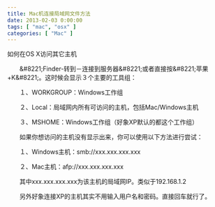 ```yaml
---
title: Mac机连接局域网文件方法
date: 2013-02-03 0:00:00
tags: [ "mac", "osx" ]
categories: [ "Mac" ]
---
```

如何在OS X访问其它主机

　　\&#8221;Finder-转到－连接到服务器\&#8221;或者直接按\&#8221;苹果+K\&#8221;。这时候会显示３个主要的工具组：

　　１、WORKGROUP：Windows工作组

　　２、Local：局域网内所有可访问的主机，包括Mac/Windows主机

　　３、MSHOME：Windows工作组（好象XP默认的都这个工作组）

　　如果你想访问的主机没有显示出来，你可以使用以下方法进行尝试：

　　１、Windows主机：smb://xxx.xxx.xxx.xxx

　　２、Mac主机：afp://xxx.xxx.xxx.xxx

　　其中xxx.xxx.xxx.xxx为该主机的局域网IP。类似于192.168.1.2

　　另外好象连接XP的主机其实不用输入用户名和密码。直接回车就行了。
